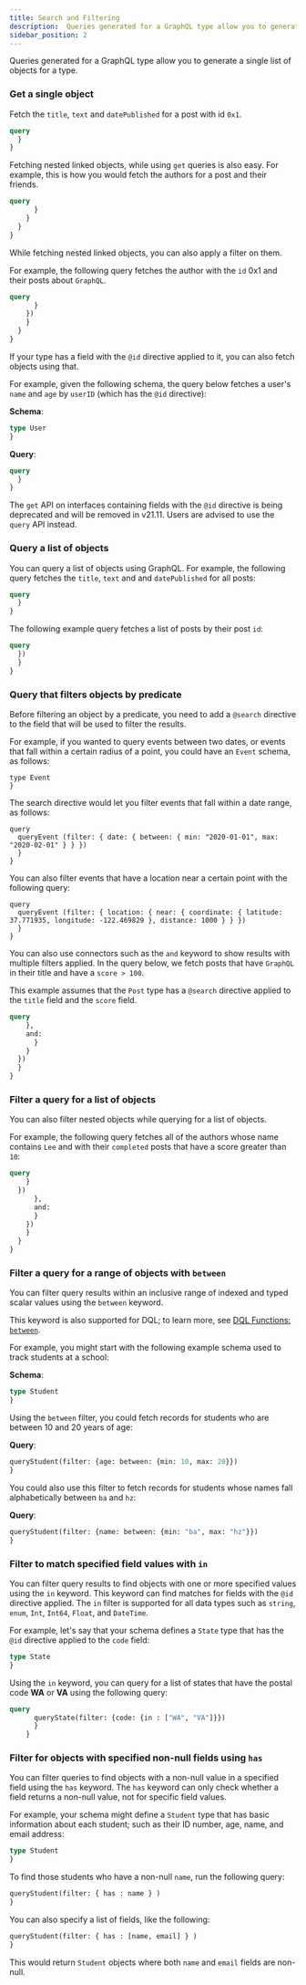 ```yaml
---
title: Search and Filtering
description:  Queries generated for a GraphQL type allow you to generate a single list of objects for a type. You can also query a list of objects using GraphQL.
sidebar_position: 2
---
```


Queries generated for a GraphQL type allow you to generate a single list of
objects for a type.

### Get a single object

Fetch the `title`, `text` and `datePublished` for a post with id `0x1`.

```graphql
query 
  }
}
```

Fetching nested linked objects, while using `get` queries is also easy. For
example, this is how you would fetch the authors for a post and their friends.

```graphql
query 
      }
    }
  }
}
```

While fetching nested linked objects, you can also apply a filter on them.

For example, the following query fetches the author with the `id` 0x1 and their
posts about `GraphQL`.

```graphql
query 
      }
    }) 
    }
  }
}
```

If your type has a field with the `@id` directive applied to it, you can also fetch objects using that.

For example, given the following schema, the query below fetches a user's `name` and `age` by `userID` (which has the `@id` directive):

**Schema**:

```graphql
type User 
}
```

**Query**:

```graphql
query 
  }
}
```


The `get` API on interfaces containing fields with the `@id` directive is being deprecated and will be removed in v21.11.
Users are advised to use the `query` API instead.


### Query a list of objects

You can query a list of objects using GraphQL. For example, the following query fetches the `title`, `text` and and `datePublished` for all posts:

```graphql
query 
  }
}
```

The following example query fetches a list of posts by their post `id`:

```graphql
query 
  }) 
  }
}
```

### Query that filters objects by predicate

Before filtering an object by a predicate, you need to add a `@search` directive to the field that will be used to filter the results.

For example, if you wanted to query events between two dates, or events that fall within a certain radius of a point, you could have an `Event` schema, as follows:

```
type Event 
}
```

The search directive would let you filter events that fall within a date range, as follows:

```
query 
  queryEvent (filter: { date: { between: { min: "2020-01-01", max: "2020-02-01" } } }) 
  }
}
```

You can also filter events that have a location near a certain point with the following query:

```
query 
  queryEvent (filter: { location: { near: { coordinate: { latitude: 37.771935, longitude: -122.469829 }, distance: 1000 } } }) 
  }
}
```


You can also use connectors such as the `and` keyword to show results with multiple filters applied. In the query below, we fetch posts that have `GraphQL` in their title and have a `score > 100`.

This example assumes that the `Post` type has a `@search` directive applied to the `title` field and the `score` field.



```graphql
query 
    },
    and: 
      }
    }
  }) 
  }
}
```

### Filter a query for a list of objects

You can also filter nested objects while querying for a list of objects.

For example, the following query fetches all of the authors whose name contains
`Lee` and with their `completed` posts that have a score greater than `10`:

```graphql
query 
    }
  }) 
      },
      and: 
      }
    }) 
    }
  }
}
```

### Filter a query for a range of objects with `between`

You can filter query results within an inclusive range of indexed and typed
scalar values using the `between` keyword.

This keyword is also supported for DQL; to learn more, see
[DQL Functions: `between`](/docs/query-language/functions/#between).


For example, you might start with the following example schema used to track
students at a school:

**Schema**:

```graphql
type Student
}
```
Using the `between` filter, you could fetch records for students who are between
10 and 20 years of age:

**Query**:

```graphql
queryStudent(filter: {age: between: {min: 10, max: 20}})
}
```

You could also use this filter to fetch records for students whose names fall
alphabetically between `ba` and `hz`:

**Query**:

```graphql
queryStudent(filter: {name: between: {min: "ba", max: "hz"}})
}
```

### Filter to match specified field values with `in`

You can filter query results to find objects with one or more specified values using the
`in` keyword. This keyword can find matches for fields with the `@id` directive
applied. The `in` filter is supported for all data types such as `string`, `enum`, `Int`, `Int64`, `Float`, and `DateTime`.

For example, let's say that your schema defines a `State` type that has the
`@id` directive applied to the `code` field:

```graphql
type State 
}
```

Using the `in` keyword, you can query for a list of states that have the postal
code **WA** or **VA** using the following query:

```graphql
query 
      queryState(filter: {code: {in : ["WA", "VA"]}})
      }
    }
```

### Filter for objects with specified non-null fields using `has`

You can filter queries to find objects with a non-null value in a specified
field using the `has` keyword. The `has` keyword can only check whether a field
returns a non-null value, not for specific field values.

For example, your schema might define a `Student` type that has basic
information about each student; such as their ID number, age, name, and email address:

```graphql
type Student 
}
```

To find those students who have a non-null `name`, run the following query:

```graphql
queryStudent(filter: { has : name } )
}
```
You can also specify a list of fields, like the following:

```graphql
queryStudent(filter: { has : [name, email] } )
}
```

This would return `Student` objects where both `name` and `email` fields are non-null.
